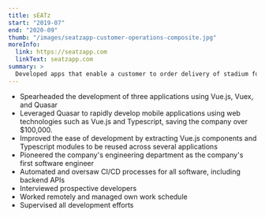 ```yaml
---
title: sEATz
start: "2019-07"
end: "2020-09"
thumb: "/images/seatzapp-customer-operations-composite.jpg"
moreInfo:
  link: https://seatzapp.com
  linkText: seatzapp.com
summary: >
  Developed apps that enable a customer to order delivery of stadium food/drink/souvenirs from their phone.
---
```


- Spearheaded the development of three applications using Vue.js, Vuex, and Quasar
- Leveraged Quasar to rapidly develop mobile applications using web technologies such as Vue.js and Typescript, saving the company over \$100,000.
- Improved the ease of development by extracting Vue.js components and Typescript modules to be reused across several applications
- Pioneered the company's engineering department as the company's first software engineer
- Automated and oversaw CI/CD processes for all software, including backend APIs
- Interviewed prospective developers
- Worked remotely and managed own work schedule
- Supervised all development efforts
